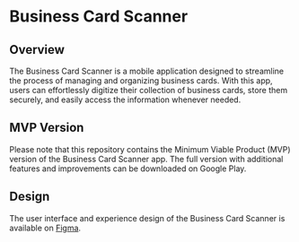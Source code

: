 # Business Card Scanner

## Overview
The Business Card Scanner is a mobile application designed to streamline the process of managing and organizing business cards. With this app, users can effortlessly digitize their collection of business cards, store them securely, and easily access the information whenever needed. 

## MVP Version
Please note that this repository contains the Minimum Viable Product (MVP) version of the Business Card Scanner app. The full version with additional features and improvements can be downloaded on Google Play.

## Design
The user interface and experience design of the Business Card Scanner is available on [Figma](https://www.figma.com/file/HvznxP0UFFemlnwuCDedia/Business-cars-scanner?type=design&mode=design&t=pj0RZbzJqRokMlk3-1).
